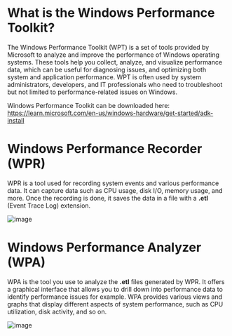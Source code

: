 # What is the Windows Performance Toolkit?

The Windows Performance Toolkit (WPT) is a set of tools provided by Microsoft to analyze and improve the performance of Windows operating systems. These tools help you collect, analyze, and visualize performance data, which can be useful for diagnosing issues, and optimizing both system and application performance. WPT is often used by system administrators, developers, and IT professionals who need to troubleshoot but not limited to performance-related issues on Windows.

Windows Performance Toolkit can be downloaded here: https://learn.microsoft.com/en-us/windows-hardware/get-started/adk-install

# Windows Performance Recorder (WPR)

WPR is a tool used for recording system events and various performance data. It can capture data such as CPU usage, disk I/O, memory usage, and more. Once the recording is done, it saves the data in a file with a **.etl** (Event Trace Log) extension.

![image](https://github.com/DebugPrivilege/InsightEngineering/assets/63166600/a4afe1f8-0f02-40fc-b6a6-e9d37b710804)

# Windows Performance Analyzer (WPA)

WPA is the tool you use to analyze the **.etl** files generated by WPR. It offers a graphical interface that allows you to drill down into performance data to identify performance issues for example. WPA provides various views and graphs that display different aspects of system performance, such as CPU utilization, disk activity, and so on.

![image](https://github.com/DebugPrivilege/InsightEngineering/assets/63166600/9edc0829-4f02-4389-9bec-aad36e11c735)

